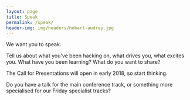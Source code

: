 ```yaml
---
layout: page
title: Speak
permalink: /speak/
header-img: img/headers/hobart-audrey.jpg
---
```


We want you to speak. 

Tell us about what you've been hacking on, what drives you, what excites you. What have you been learning? What do you want to share?

The Call for Presentations will open in early 2018, so start thinking. 

Do you have a talk for the main conference track, or something more specialised for our Friday specialist tracks?


